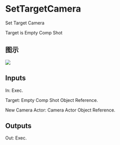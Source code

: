 # SetTargetCamera

Set Target Camera

Target is Empty Comp Shot

## 图示

![]($-20221218-18292405.png)

## Inputs

In: Exec.

Target: Empty Comp Shot Object Reference.

New Camera Actor: Camera Actor Object Reference.  

## Outputs

Out: Exec.

